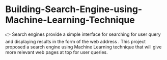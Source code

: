 # Building-Search-Engine-using-Machine-Learning-Technique
 👉  Search engines provide a simple interface for searching for user query and displaying results in  the form of the web address . This project proposed a search engine using Machine Learning  technique that will give more relevant web pages at top for user queries.
